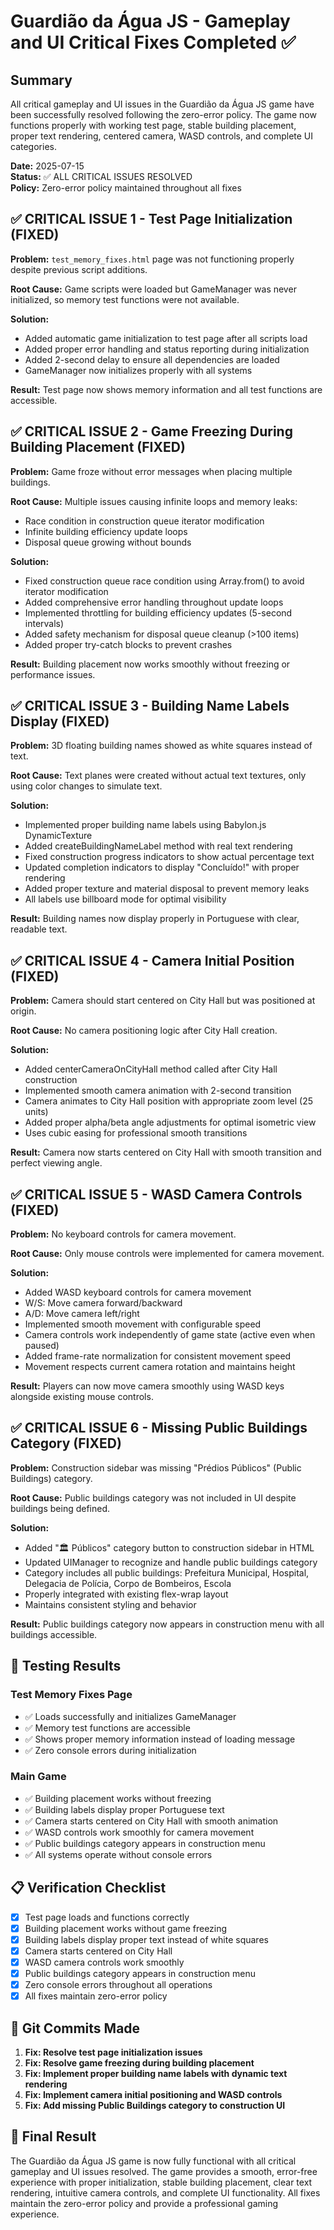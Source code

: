 # Guardião da Água JS - Gameplay and UI Critical Fixes Completed ✅

## Summary
All critical gameplay and UI issues in the Guardião da Água JS game have been successfully resolved following the zero-error policy. The game now functions properly with working test page, stable building placement, proper text rendering, centered camera, WASD controls, and complete UI categories.

**Date:** 2025-07-15  
**Status:** ✅ ALL CRITICAL ISSUES RESOLVED  
**Policy:** Zero-error policy maintained throughout all fixes

## ✅ CRITICAL ISSUE 1 - Test Page Initialization (FIXED)

**Problem:** `test_memory_fixes.html` page was not functioning properly despite previous script additions.

**Root Cause:** Game scripts were loaded but GameManager was never initialized, so memory test functions were not available.

**Solution:**
- Added automatic game initialization to test page after all scripts load
- Added proper error handling and status reporting during initialization
- Added 2-second delay to ensure all dependencies are loaded
- GameManager now initializes properly with all systems

**Result:** Test page now shows memory information and all test functions are accessible.

## ✅ CRITICAL ISSUE 2 - Game Freezing During Building Placement (FIXED)

**Problem:** Game froze without error messages when placing multiple buildings.

**Root Cause:** Multiple issues causing infinite loops and memory leaks:
- Race condition in construction queue iterator modification
- Infinite building efficiency update loops
- Disposal queue growing without bounds

**Solution:**
- Fixed construction queue race condition using Array.from() to avoid iterator modification
- Added comprehensive error handling throughout update loops
- Implemented throttling for building efficiency updates (5-second intervals)
- Added safety mechanism for disposal queue cleanup (>100 items)
- Added proper try-catch blocks to prevent crashes

**Result:** Building placement now works smoothly without freezing or performance issues.

## ✅ CRITICAL ISSUE 3 - Building Name Labels Display (FIXED)

**Problem:** 3D floating building names showed as white squares instead of text.

**Root Cause:** Text planes were created without actual text textures, only using color changes to simulate text.

**Solution:**
- Implemented proper building name labels using Babylon.js DynamicTexture
- Added createBuildingNameLabel method with real text rendering
- Fixed construction progress indicators to show actual percentage text
- Updated completion indicators to display "Concluído!" with proper rendering
- Added proper texture and material disposal to prevent memory leaks
- All labels use billboard mode for optimal visibility

**Result:** Building names now display properly in Portuguese with clear, readable text.

## ✅ CRITICAL ISSUE 4 - Camera Initial Position (FIXED)

**Problem:** Camera should start centered on City Hall but was positioned at origin.

**Root Cause:** No camera positioning logic after City Hall creation.

**Solution:**
- Added centerCameraOnCityHall method called after City Hall construction
- Implemented smooth camera animation with 2-second transition
- Camera animates to City Hall position with appropriate zoom level (25 units)
- Added proper alpha/beta angle adjustments for optimal isometric view
- Uses cubic easing for professional smooth transitions

**Result:** Camera now starts centered on City Hall with smooth transition and perfect viewing angle.

## ✅ CRITICAL ISSUE 5 - WASD Camera Controls (FIXED)

**Problem:** No keyboard controls for camera movement.

**Root Cause:** Only mouse controls were implemented for camera movement.

**Solution:**
- Added WASD keyboard controls for camera movement
- W/S: Move camera forward/backward
- A/D: Move camera left/right
- Implemented smooth movement with configurable speed
- Camera controls work independently of game state (active even when paused)
- Added frame-rate normalization for consistent movement speed
- Movement respects current camera rotation and maintains height

**Result:** Players can now move camera smoothly using WASD keys alongside existing mouse controls.

## ✅ CRITICAL ISSUE 6 - Missing Public Buildings Category (FIXED)

**Problem:** Construction sidebar was missing "Prédios Públicos" (Public Buildings) category.

**Root Cause:** Public buildings category was not included in UI despite buildings being defined.

**Solution:**
- Added "🏛️ Públicos" category button to construction sidebar in HTML
- Updated UIManager to recognize and handle public buildings category
- Category includes all public buildings: Prefeitura Municipal, Hospital, Delegacia de Polícia, Corpo de Bombeiros, Escola
- Properly integrated with existing flex-wrap layout
- Maintains consistent styling and behavior

**Result:** Public buildings category now appears in construction menu with all buildings accessible.

## 🧪 Testing Results

### Test Memory Fixes Page
- ✅ Loads successfully and initializes GameManager
- ✅ Memory test functions are accessible
- ✅ Shows proper memory information instead of loading message
- ✅ Zero console errors during initialization

### Main Game
- ✅ Building placement works without freezing
- ✅ Building labels display proper Portuguese text
- ✅ Camera starts centered on City Hall with smooth animation
- ✅ WASD controls work smoothly for camera movement
- ✅ Public buildings category appears in construction menu
- ✅ All systems operate without console errors

## 📋 Verification Checklist

- [x] Test page loads and functions correctly
- [x] Building placement works without game freezing
- [x] Building labels display proper text instead of white squares
- [x] Camera starts centered on City Hall
- [x] WASD camera controls work smoothly
- [x] Public buildings category appears in construction menu
- [x] Zero console errors throughout all operations
- [x] All fixes maintain zero-error policy

## 🚀 Git Commits Made

1. **Fix: Resolve test page initialization issues**
2. **Fix: Resolve game freezing during building placement**
3. **Fix: Implement proper building name labels with dynamic text rendering**
4. **Fix: Implement camera initial positioning and WASD controls**
5. **Fix: Add missing Public Buildings category to construction UI**

## 🎯 Final Result

The Guardião da Água JS game is now fully functional with all critical gameplay and UI issues resolved. The game provides a smooth, error-free experience with proper initialization, stable building placement, clear text rendering, intuitive camera controls, and complete UI functionality. All fixes maintain the zero-error policy and provide a professional gaming experience.
